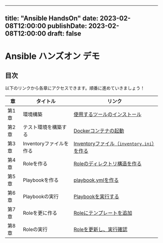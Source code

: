 

---
title: "Ansible HandsOn"
date: 2023-02-08T12:00:00
publishDate: 2023-02-08T12:00:00
draft: false
---

# Ansible ハンズオン デモ
## 目次

以下のリンクから各章にアクセスできます。順番に進めていきましょう！

| 章    | タイトル                                   | リンク                                                      |
|-------|--------------------------------------------|-------------------------------------------------------------|
| 第1章 | 環境構築                                   | [使用するツールのインストール](/ansible-handson-hugo/ansible-environment/)           |-
| 第2章 | テスト環境を構築する                       | [Dockerコンテナの起動](/ansible-handson-hugo/launchdocker/)                    |
| 第3章 | Inventoryファイルを作る                    | [Inventoryファイル（`inventory.ini`）を作る](/ansible-handson-hugo/ansiblebasic/) |
| 第4章 | Roleを作る                                 | [Roleのディレクトリ構造を作る](/ansible-handson-hugo/role/)                     |
| 第5章 | Playbookを作る                             | [playbook.ymlを作る](/ansible-handson-hugo/playbook/)                           |
| 第6章 | Playbookの実行                             | [Playbookを実行する](/ansible-handson-hugo/executerole/)                        |
| 第7章 | Roleを更に作る                             | [Roleにテンプレートを追加](/ansible-handson-hugo/modifyrole/)                   |
| 第8章 | Roleの実行                                 | [Roleを更新し、実行確認](/ansible-hands-on-hugo/executeplaybook)                 |